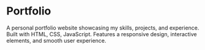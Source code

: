 # Portfolio
A personal portfolio website showcasing my skills, projects, and experience. Built with HTML, CSS, JavaScript. Features a responsive design, interactive elements, and smooth user experience.
